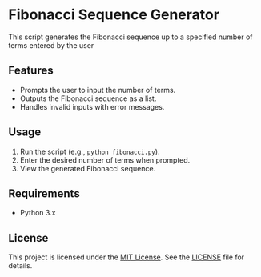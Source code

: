 # Fibonacci Sequence Generator

This script generates the Fibonacci sequence up to a specified number of terms entered by the user

## Features
- Prompts the user to input the number of terms.
- Outputs the Fibonacci sequence as a list.
- Handles invalid inputs with error messages.

## Usage
1. Run the script (e.g., `python fibonacci.py`).
2. Enter the desired number of terms when prompted.
3. View the generated Fibonacci sequence.

## Requirements
- Python 3.x

## License
This project is licensed under the [MIT License](LICENSE). See the [LICENSE](LICENSE) file for details.
